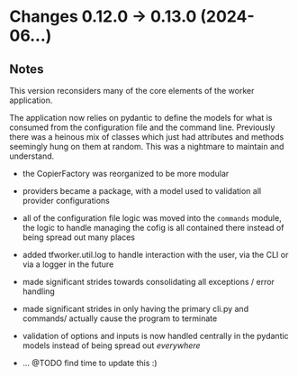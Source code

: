 # Changes 0.12.0 -> 0.13.0 (2024-06...)

## Notes
This version reconsiders many of the core elements of the worker application.

The application now relies on pydantic to define the models for what is consumed from the configuration file and the command line. Previously there was a heinous mix of classes which just had attributes and methods seemingly hung on
them at random. This was a nightmare to maintain and understand.

- the CopierFactory was reorganized to be more modular
- providers became a package, with a model used to validation all provider configurations
- all of the configuration file logic was moved into the `commands` module, the logic to handle managing the cofig is all contained there instead of being spread out many places
- added tfworker.util.log to handle interaction with the user, via the CLI or via a logger in the future
- made significant strides towards consolidating all exceptions / error handling
- made significant strides in only having the primary cli.py and commands/ actually cause the program to terminate
- validation of options and inputs is now handled centrally in the pydantic models instead of being spread out *everywhere*


- ... @TODO find time to update this :)
